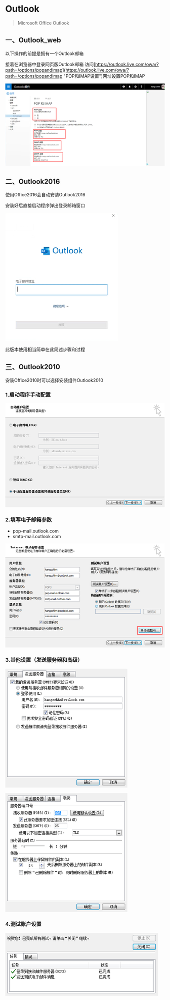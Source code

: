 # Outlook

> Microsoft Office Outlook


## 一、Outlook_web
以下操作的前提是拥有一个Outlook邮箱

接着在浏览器中登录网页版Outlook邮箱
访问[https://outlook.live.com/owa/?path=/options/popandimap](https://outlook.live.com/owa/?path=/options/popandimap "POP和IMAP设置")网址设置POP和IMAP

![设置POP和IMAP](./outlook/outlook_web-0.png)


## 二、Outlook2016
使用Office2016会自动安装Outlook2016

安装好后直接启动程序弹出登录邮箱窗口

![登录邮箱](./outlook/outlook2016-0.png)

此版本使用相当简单在此简述步骤和过程

## 三、Outlook2010

安装Office2010时可以选择安装组件Outlook2010

### 1.启动程序手动配置

![](./outlook/outlook2010-1.png)


### 2.填写电子邮箱参数
- pop-mail.outlook.com
- smtp-mail.outlook.com

![](./outlook/outlook2010-2.png)

### 3.其他设置（发送服务器和高级）

![](./outlook/outlook2010-3.png)

![](./outlook/outlook2010-4.png)

### 4.测试账户设置

![](./outlook/outlook2010-5.png)




